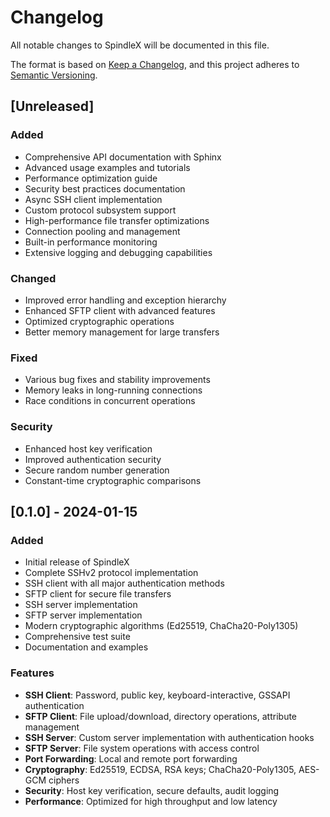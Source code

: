# Changelog

All notable changes to SpindleX will be documented in this file.

The format is based on [Keep a Changelog](https://keepachangelog.com/en/1.0.0/),
and this project adheres to [Semantic Versioning](https://semver.org/spec/v2.0.0.html).

## [Unreleased]

### Added
- Comprehensive API documentation with Sphinx
- Advanced usage examples and tutorials
- Performance optimization guide
- Security best practices documentation
- Async SSH client implementation
- Custom protocol subsystem support
- High-performance file transfer optimizations
- Connection pooling and management
- Built-in performance monitoring
- Extensive logging and debugging capabilities

### Changed
- Improved error handling and exception hierarchy
- Enhanced SFTP client with advanced features
- Optimized cryptographic operations
- Better memory management for large transfers

### Fixed
- Various bug fixes and stability improvements
- Memory leaks in long-running connections
- Race conditions in concurrent operations

### Security
- Enhanced host key verification
- Improved authentication security
- Secure random number generation
- Constant-time cryptographic comparisons

## [0.1.0] - 2024-01-15

### Added
- Initial release of SpindleX
- Complete SSHv2 protocol implementation
- SSH client with all major authentication methods
- SFTP client for secure file transfers
- SSH server implementation
- SFTP server implementation
- Modern cryptographic algorithms (Ed25519, ChaCha20-Poly1305)
- Comprehensive test suite
- Documentation and examples

### Features
- **SSH Client**: Password, public key, keyboard-interactive, GSSAPI authentication
- **SFTP Client**: File upload/download, directory operations, attribute management
- **SSH Server**: Custom server implementation with authentication hooks
- **SFTP Server**: File system operations with access control
- **Port Forwarding**: Local and remote port forwarding
- **Cryptography**: Ed25519, ECDSA, RSA keys; ChaCha20-Poly1305, AES-GCM ciphers
- **Security**: Host key verification, secure defaults, audit logging
- **Performance**: Optimized for high throughput and low latency
